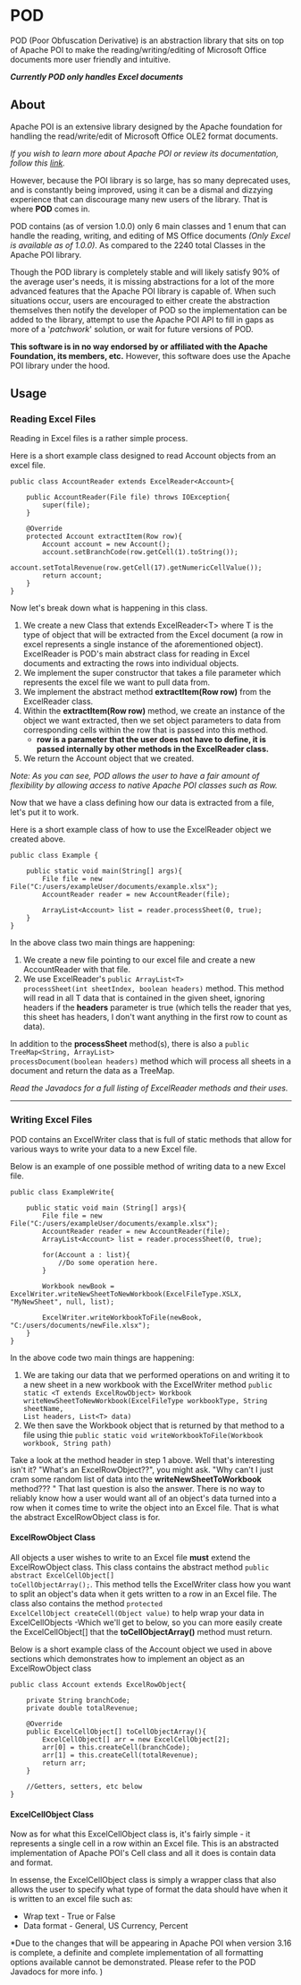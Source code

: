 # **POD**
POD (Poor Obfuscation Derivative) is an abstraction library that sits on top of Apache POI to make the reading/writing/editing of Microsoft Office documents more user friendly and intuitive. 

***Currently POD only handles Excel documents***

## **About**

Apache POI is an extensive library designed by the Apache foundation for handling the read/write/edit of Microsoft Office OLE2 format documents.

*If you wish to learn more about Apache POI or review its documentation, follow this [link](https://poi.apache.org/).*

However, because the POI library is so large, has so many deprecated uses, and is constantly being improved, using it can be a dismal and dizzying experience that can discourage many new users of the library. That is where **POD** comes in.

POD contains (as of version 1.0.0) only 6 main classes and 1 enum that can handle the reading, writing, and editing of MS Office documents *(Only Excel is available as of 1.0.0)*. As compared to the 2240 total Classes in the Apache POI library. 

Though the POD library is completely stable and will likely satisfy 90% of the average user's needs, it is missing abstractions for a lot of the more advanced features that the Apache POI library is capable of. When such situations occur, users are encouraged to either create the abstraction themselves then notify the developer of POD so the implementation can be added to the library, attempt to use the Apache POI API to fill in gaps as more of a '*patchwork*' solution, or wait for future versions of POD.

**This software is in no way endorsed by or affiliated with the Apache Foundation, its members, etc.** However, this software does use the Apache POI library under the hood.

## **Usage**

### Reading Excel Files
Reading in Excel files is a rather simple process.

Here is a short example class designed to read Account objects from an excel file.
	
	public class AccountReader extends ExcelReader<Account>{
    
    	public AccountReader(File file) throws IOException{
        	super(file);
        }
    
    	@Override
        protected Account extractItem(Row row){
        	Account account = new Account();
            account.setBranchCode(row.getCell(1).toString());
            account.setTotalRevenue(row.getCell(17).getNumericCellValue());
            return account;
        }
	}
    
Now let's break down what is happening in this class.

1. We create a new Class that extends ExcelReader\<T> where T is the type of object that will be extracted from the Excel document (a row in excel represents a single instance of the aforementioned object). ExcelReader is POD's main abstract class for reading in Excel documents and extracting the rows into individual objects.
2. We implement the super constructor that takes a file parameter which represents the excel file we want to pull data from.
3. We implement the abstract method **extractItem(Row row)** from the ExcelReader class.
4. Within the **extractItem(Row row)** method, we create an instance of the object we want extracted, then we set object parameters to data from corresponding cells within the row that is passed into this method.
	* **row is a parameter that the user does not have to define, it is passed 		internally by other methods in the ExcelReader class.**
5. We return the Account object that we created.

*Note: As you can see, POD allows the user to have a fair amount of flexibility by allowing access to native Apache POI classes such as Row.*

Now that we have a class defining how our data is extracted from a file, let's put it to work.

Here is a short example class of how to use the ExcelReader object we created above.

	public class Example {
    	
        public static void main(String[] args){
        	File file = new File("C:/users/exampleUser/documents/example.xlsx");
        	AccountReader reader = new AccountReader(file);
            
            ArrayList<Account> list = reader.processSheet(0, true);
        }
    }
    
In the above class two main things are happening:

1. We create a new file pointing to our excel file and create a new AccountReader with that file.
2. We use ExcelReader's <code>public ArrayList\<T> processSheet(int sheetIndex, boolean headers)</code> method. This method will read in all T data that is contained in the given sheet, ignoring headers if the **headers** parameter is true (which tells the reader that yes, this sheet has headers, I don't want anything in the first row to count as data).

In addition to the **processSheet** method(s), there is also a <code>public TreeMap\<String, ArrayList<T>> processDocument(boolean headers)</code> method which will process all sheets in a document and return the data as a TreeMap.

*Read the Javadocs for a full listing of ExcelReader methods and their uses.*


***

### Writing Excel Files

POD contains an ExcelWriter class that is full of static methods that allow for various ways to write your data to a new Excel file.

Below is an example of one possible method of writing data to a new Excel file.

	public class ExampleWrite{
    	
        public static void main (String[] args){
        	File file = new File("C:/users/exampleUser/documents/example.xlsx");
        	AccountReader reader = new AccountReader(file);
            ArrayList<Account> list = reader.processSheet(0, true);
            
            for(Account a : list){
            	//Do some operation here.
            }
            
            Workbook newBook = ExcelWriter.writeNewSheetToNewWorkbook(ExcelFileType.XSLX, "MyNewSheet", null, list);
            
            ExcelWriter.writeWorkbookToFile(newBook, "C:/users/documents/newFile.xlsx");
        }
    }
    
In the above code two main things are happening:

1. We are taking our data that we performed operations on and writing it to a new sheet in a new workbook with the ExcelWriter method <code>public static \<T extends ExcelRowObject> Workbook writeNewSheetToNewWorkbook(ExcelFileType workbookType, String sheetName, List<String> headers, List\<T> data)</code>
2. We then save the Workbook object that is returned by that method to a file using thie <code>public static void writeWorkbookToFile(Workbook workbook, String path)</code>

Take a look at the method header in step 1 above. Well that's interesting isn't it? "What's an ExcelRowObject??", you might ask. "Why can't I just cram some random list of data into the **writeNewSheetToWorkbook** method???
"
That last question is also the answer. There is no way to reliably know how a user would want all of an object's data turned into a row when it comes time to write the object into an Excel file. That is what the abstract ExcelRowObject class is for.

#### ExcelRowObject Class

All objects a user wishes to write to an Excel file **must** extend the ExcelRowObject class. This class contains the abstract method <code>public abstract ExcelCellObject[] toCellObjectArray();</code>. This method tells the ExcelWriter class how you want to split an object's data when it gets written to a row in an Excel file. The class also contains the method <code>protected ExcelCellObject createCell(Object value)</code> to help wrap your data in ExcelCellObjects -Which we'll get to below, so you can more easily create the ExcelCellObject[] that the **toCellObjectArray()** method must return.

Below is a short example class of the Account object we used in above sections which demonstrates how to implement an object as an ExcelRowObject class

	public class Account extends ExcelRowObject{

        private String branchCode;
        private double totalRevenue;
        
        @Override
        public ExcelCellObject[] toCellObjectArray(){
        	ExcelCellObject[] arr = new ExcelCellObject[2];
            arr[0] = this.createCell(branchCode);
            arr[1] = this.createCell(totalRevenue);
            return arr;
        }
        
        //Getters, setters, etc below
    }
    
#### ExcelCellObject Class
Now as for what this ExcelCellObject class is, it's fairly simple - it represents a single cell in a row within an Excel file. This is an abstracted implementation of Apache POI's Cell class and all it does is contain data and format.

In essense, the ExcelCellObject class is simply a wrapper class that also allows the user to specify what type of format the data should have when it is written to an excel file such as:
* Wrap text - True or False
* Data format - General, US Currency, Percent

*Due to the changes that will be appearing in Apache POI when version 3.16 is complete, a definite and complete implementation of all formatting options available cannot be demonstrated. Please refer to the POD Javadocs for more info.
)
